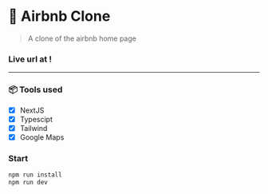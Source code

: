 # **:triangular_flag_on_post: Airbnb Clone**

> A clone of the airbnb home page

### Live url at []()!

---

### **:package: Tools used**

- [x] NextJS
- [x] Typescipt
- [x] Tailwind
- [x] Google Maps

### Start

```bash
npm run install
npm run dev
```
